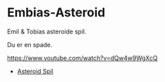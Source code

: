 # Embias-Asteroid
Emil &amp; Tobias asteroide spil.

Du er en spade.

https://www.youtube.com/watch?v=dQw4w9WgXcQ

- [Asteroid Spil](https://emil648j.github.io/Embias-Asteroid/)